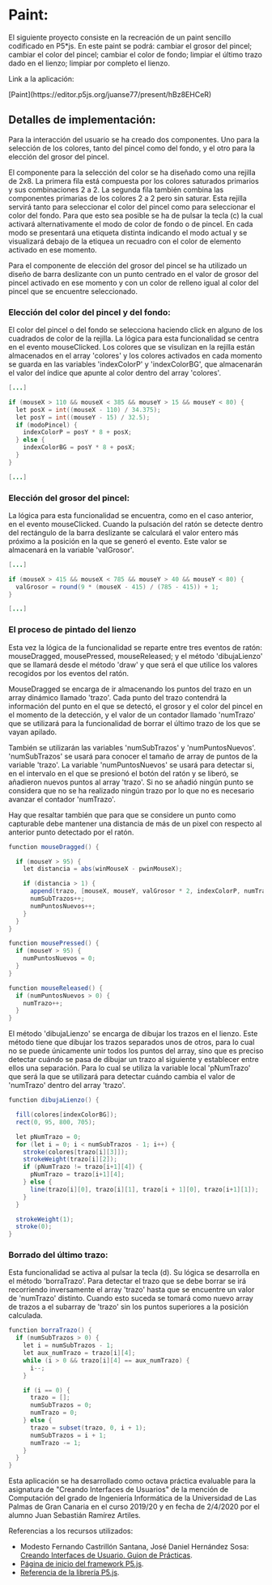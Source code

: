 <h1>Paint:</h1>

<p>El siguiente proyecto consiste en la recreación de un paint sencillo codificado en P5*js. En este paint se podrá: cambiar el grosor del pincel; cambiar el color del pincel; cambiar el color de fondo; limpiar el último trazo dado en el lienzo; limpiar por completo el lienzo.</p>

<p>Link a la aplicación:</p> [Paint](https://editor.p5js.org/juanse77/present/hBz8EHCeR)

<h2>Detalles de implementación:</h2>

<p>Para la interacción del usuario se ha creado dos componentes. Uno para la selección de los colores, tanto del pincel como del fondo, y el otro para la elección del grosor del pincel.</p>

<p>El componente para la selección del color se ha diseñado como una rejilla de 2x8. La primera fila está compuesta por los colores saturados primarios y sus combinaciones 2 a 2. La segunda fila también combina las componentes primarias de los colores 2 a 2 pero sin saturar. Esta rejilla servirá tanto para seleccionar el color del pincel como para seleccionar el color del fondo. Para que esto sea posible se ha de pulsar la tecla (c) la cual activará alternativamente el modo de color de fondo o de pincel. En cada modo se presentará una etiqueta distinta indicando el modo actual y se visualizará debajo de la etiquea un recuadro con el color de elemento activado en ese momento.</p>

<p>Para el componente de elección del grosor del pincel se ha utilizado un diseño de barra deslizante con un punto centrado en el valor de grosor del pincel activado en ese momento y con un color de relleno igual al color del pincel que se encuentre seleccionado.</p>

<h3>Elección del color del pincel y del fondo:</h3>

<p>El color del pincel o del fondo se selecciona haciendo click en alguno de los cuadrados de color de la rejilla. La lógica para esta funcionalidad se centra en el evento mouseClicked. Los colores que se visulizan en la rejilla están almacenados en el array 'colores' y los colores activados en cada momento se guarda en las variables 'indexColorP' y 'indexColorBG', que almacenarán el valor del índice que apunte al color dentro del array 'colores'.</p>

```java
[...]

if (mouseX > 110 && mouseX < 385 && mouseY > 15 && mouseY < 80) {
  let posX = int((mouseX - 110) / 34.375);
  let posY = int((mouseY - 15) / 32.5);
  if (modoPincel) {
    indexColorP = posY * 8 + posX;
  } else {
    indexColorBG = posY * 8 + posX;
  }
}

[...]
```

<h3>Elección del grosor del pincel:</h3>

<p>La lógica para esta funcionalidad se encuentra, como en el caso anterior, en el evento mouseClicked. Cuando la pulsación del ratón se detecte dentro del rectángulo de la barra deslizante se calculará el valor entero más próximo a la posición en la que se generó el evento. Este valor se almacenará en la variable 'valGrosor'.</p>

```java
[...]

if (mouseX > 415 && mouseX < 785 && mouseY > 40 && mouseY < 80) {
  valGrosor = round(9 * (mouseX - 415) / (785 - 415)) + 1;
}

[...]
```

<h3>El proceso de pintado del lienzo</h3>

<p>Esta vez la lógica de la funcionalidad se reparte entre tres eventos de ratón: mouseDragged, mousePressed, mouseReleased; y el método 'dibujaLienzo' que se llamará desde el método 'draw' y que será el que utilice los valores recogidos por los eventos del ratón.</p>

<p>MouseDragged se encarga de ir almacenando los puntos del trazo en un array dinámico llamado 'trazo'. Cada punto del trazo contendrá la información del punto en el que se detectó, el grosor y el color del pincel en el momento de la detección, y el valor de un contador llamado 'numTrazo' que se utilizará para la funcionalidad de borrar el último trazo de los que se vayan apilado.</p>

<p>También se utilizarán las variables 'numSubTrazos' y 'numPuntosNuevos'. 'numSubTrazos' se usará para conocer el tamaño de array de puntos de la variable 'trazo'. La variable 'numPuntosNuevos' se usará para detectar si, en el intervalo en el que se presionó el botón del ratón y se liberó, se añadieron nuevos puntos al array 'trazo'. Si no se añadió ningún punto se considera que no se ha realizado ningún trazo por lo que no es necesario avanzar el contador 'numTrazo'.</p>

<p>Hay que resaltar también que para que se considere un punto como capturable debe mantener una distancia de más de un pixel con respecto al anterior punto detectado por el ratón.</p>

```java
function mouseDragged() {

  if (mouseY > 95) {
    let distancia = abs(winMouseX - pwinMouseX);

    if (distancia > 1) {
      append(trazo, [mouseX, mouseY, valGrosor * 2, indexColorP, numTrazo]);
      numSubTrazos++;
      numPuntosNuevos++;
    }
  }
}

function mousePressed() {
  if (mouseY > 95) {
    numPuntosNuevos = 0;
  }
}

function mouseReleased() {
  if (numPuntosNuevos > 0) {
    numTrazo++;
  }
}
```

<p>El método 'dibujaLienzo' se encarga de dibujar los trazos en el lienzo. Este método tiene que dibujar los trazos separados unos de otros, para lo cual no se puede únicamente unir todos los puntos del array, sino que es preciso detectar cuándo se pasa de dibujar un trazo al siguiente y establecer entre ellos una separación. Para lo cual se utiliza la variable local 'pNumTrazo' que será la que se utilizará para detectar cuándo cambia el valor de 'numTrazo' dentro del array 'trazo'.</p>

```java
function dibujaLienzo() {

  fill(colores[indexColorBG]);
  rect(0, 95, 800, 705);

  let pNumTrazo = 0;
  for (let i = 0; i < numSubTrazos - 1; i++) {
    stroke(colores[trazo[i][3]]);
    strokeWeight(trazo[i][2]);
    if (pNumTrazo != trazo[i+1][4]) {
      pNumTrazo = trazo[i+1][4];
    } else {
      line(trazo[i][0], trazo[i][1], trazo[i + 1][0], trazo[i+1][1]);
    }
  }

  strokeWeight(1);
  stroke(0);
}
```

<h3>Borrado del último trazo:</h3>

<p>Esta funcionalidad se activa al pulsar la tecla (d). Su lógica se desarrolla en el método 'borraTrazo'. Para detectar el trazo que se debe borrar se irá recorriendo inversamente el array 'trazo' hasta que se encuentre un valor de 'numTrazo' distinto. Cuando esto suceda se tomará como nuevo array de trazos a el subarray de 'trazo' sin los puntos superiores a la posición calculada.</p>

```java
function borraTrazo() {
  if (numSubTrazos > 0) {
    let i = numSubTrazos - 1;
    let aux_numTrazo = trazo[i][4];
    while (i > 0 && trazo[i][4] == aux_numTrazo) {
      i--;
    }

    if (i == 0) {
      trazo = [];
      numSubTrazos = 0;
      numTrazo = 0;
    } else {
      trazo = subset(trazo, 0, i + 1);
      numSubTrazos = i + 1;
      numTrazo -= 1;
    }
  }
}
```

<p>Esta aplicación se ha desarrollado como octava práctica evaluable para la asignatura de "Creando Interfaces de Usuarios" de la mención de Computación del grado de Ingeniería Informática de la Universidad de Las Palmas de Gran Canaria en el curso 2019/20 y en fecha de 2/4/2020 por el alumno Juan Sebastián Ramírez Artiles.</p>

<p>Referencias a los recursos utilizados:</p>

- Modesto Fernando Castrillón Santana, José Daniel Hernández Sosa: [Creando Interfaces de Usuario. Guion de Prácticas](https://cv-aep.ulpgc.es/cv/ulpgctp20/pluginfile.php/126724/mod_resource/content/25/CIU_Pr_cticas.pdf).
- [Página de inicio del framework P5.js](https://p5js.org/).
- [Referencia de la librería P5.js](https://p5js.org/reference/). 
